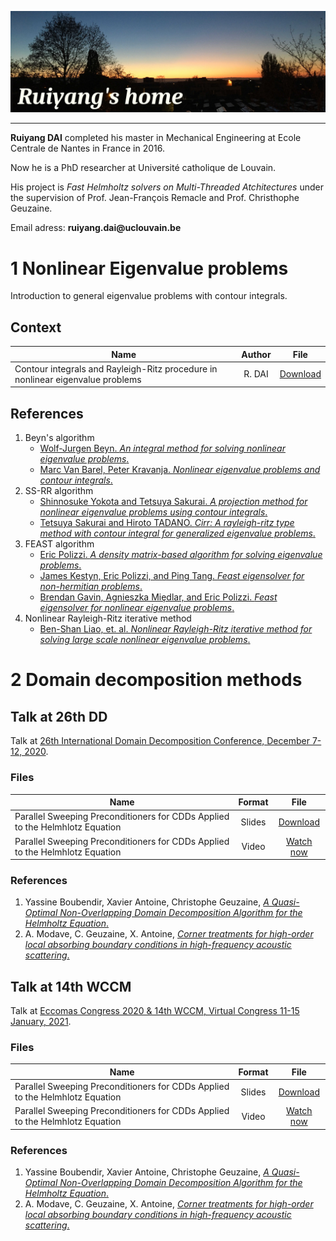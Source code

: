 ![alt text](./READMEFILES/homepage_pic.jpg "Homepage Pic")

---

**Ruiyang DAI** completed his master in Mechanical Engineering at Ecole Centrale de Nantes in France in 2016.

Now he is a PhD researcher at Université catholique de Louvain.

His project is _Fast Helmholtz solvers on Multi-Threaded Atchitectures_ under the supervision of Prof. Jean-François Remacle and Prof. Christhophe Geuzaine.

Email adress: __ruiyang.dai@uclouvain.be__

# 1 Nonlinear Eigenvalue problems

Introduction to general eigenvalue problems with contour integrals.

## Context 

| Name   | Author   | File     |
| ------ | :------: | :------: |
| Contour integrals and Rayleigh-Ritz procedure in nonlinear eigenvalue problems  | R. DAI | [Download](https://gitlab.com/ruiyang/blog/-/raw/master/READMEFILES/ci_rr_full.pdf?inline=false) |

## References
1. Beyn's algorithm 
    + [Wolf-Jurgen Beyn. *An integral method for solving nonlinear eigenvalue problems*.](https://www.sciencedirect.com/science/article/pii/S0024379511002540)
    + [Marc Van Barel, Peter Kravanja. *Nonlinear eigenvalue problems and contour integrals*.](https://www.sciencedirect.com/science/article/pii/S037704271500374X)
2. SS-RR algorithm 
    + [Shinnosuke Yokota and Tetsuya Sakurai. *A projection method for nonlinear eigenvalue problems using contour integrals*.](https://www.jstage.jst.go.jp/article/jsiaml/5/0/5_41/_article/-char/en)
    + [Tetsuya Sakurai and Hiroto TADANO. *Cirr: A rayleigh-ritz type method with contour integral for generalized eigenvalue problems*.](https://projecteuclid.org/download/pdf_1/euclid.hokmj/1272848031)
3. FEAST algorithm 
    + [Eric Polizzi. *A density matrix-based algorithm for solving eigenvalue problems*.](https://arxiv.org/pdf/0901.2665.pdf)
    + [James Kestyn, Eric Polizzi, and Ping Tang. *Feast eigensolver for non-hermitian problems*.](https://arxiv.org/pdf/1506.04463.pdf)
    + [Brendan Gavin, Agnieszka Miȩdlar, and Eric Polizzi. *Feast eigensolver for nonlinear eigenvalue problems*.](https://arxiv.org/pdf/1801.09794.pdf)
4. Nonlinear Rayleigh-Ritz iterative method
    + [Ben-Shan Liao, et. al. *Nonlinear Rayleigh-Ritz iterative method for solving large scale nonlinear eigenvalue problems*.](https://projecteuclid.org/download/pdf_1/euclid.twjm/1500405872)

# 2 Domain decomposition methods

## Talk at 26th DD

Talk at [26th International Domain Decomposition Conference, December 7-12, 2020](https://www.math.cuhk.edu.hk/conference/dd26/?Conference-Home).

### Files 

| Name   | Format   | File     |
| ------ | :------: | :------: |
| Parallel Sweeping Preconditioners for CDDs Applied to the Helmhlotz Equation  | Slides | [Download](https://www.math.cuhk.edu.hk/conference/dd26/userfiles/downloads/slides/slides_ruiyangdai.pdf) |
| Parallel Sweeping Preconditioners for CDDs Applied to the Helmhlotz Equation  | Video  | [Watch now](https://cuhk.zoom.us/rec/play/yWLSCp07D-NiaBPXXnAXEdnJyM0zFZBySKPXhKRaDq3RbPMwudbT9sHQDyoWQy8u1H6-X8osx_ckVAVq.C6GXqhwCIWKXpGRB?_x_zm_rhtaid=414&_x_zm_rtaid=ZG9sE8xfSLC3QEEGFA1Smg.1607569135088.cec95c4ba62049fca41af64024723fe6&autoplay=true&startTime=1607434210000) |

### References

1.  Yassine Boubendir, Xavier Antoine, Christophe Geuzaine, [*A Quasi-Optimal Non-Overlapping Domain Decomposition Algorithm for the Helmholtz Equation*.](https://hal.archives-ouvertes.fr/hal-00573550/document)
2.  A. Modave, C. Geuzaine, X. Antoine, [*Corner treatments for high-order local absorbing boundary conditions in high-frequency acoustic scattering*.](https://reader.elsevier.com/reader/sd/pii/S0021999119307351?token=92F0F4F3F187F62E6BD38BCE4698675075D1381A9846D684D18D0E3A27F39351BB1859F7C7F0F562294E0C0798E442A4)

## Talk at 14th WCCM

Talk at [Eccomas Congress 2020 \& 14th WCCM, Virtual Congress 11-15 January, 2021](https://www.wccm-eccomas2020.org/).

### Files 

| Name   | Format   | File     |
| ------ | :------: | :------: |
| Parallel Sweeping Preconditioners for CDDs Applied to the Helmhlotz Equation  | Slides | [Download]() |
| Parallel Sweeping Preconditioners for CDDs Applied to the Helmhlotz Equation  | Video  | [Watch now](https://studio.slideslive.com/web_recorder/share/20201128T150506Z__WCCM-ECCOMAS20__1810__parallel-sweeping-precondition?s=139c1733-d62b-42b9-9ba7-2b486284cf2b) |

### References

1.  Yassine Boubendir, Xavier Antoine, Christophe Geuzaine, [*A Quasi-Optimal Non-Overlapping Domain Decomposition Algorithm for the Helmholtz Equation*.](https://hal.archives-ouvertes.fr/hal-00573550/document)
2.  A. Modave, C. Geuzaine, X. Antoine, [*Corner treatments for high-order local absorbing boundary conditions in high-frequency acoustic scattering*.](https://reader.elsevier.com/reader/sd/pii/S0021999119307351?token=92F0F4F3F187F62E6BD38BCE4698675075D1381A9846D684D18D0E3A27F39351BB1859F7C7F0F562294E0C0798E442A4)
